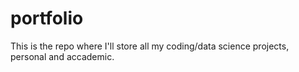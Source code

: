 # portfolio
This is the repo where I'll store all my coding/data science projects, personal and accademic.
